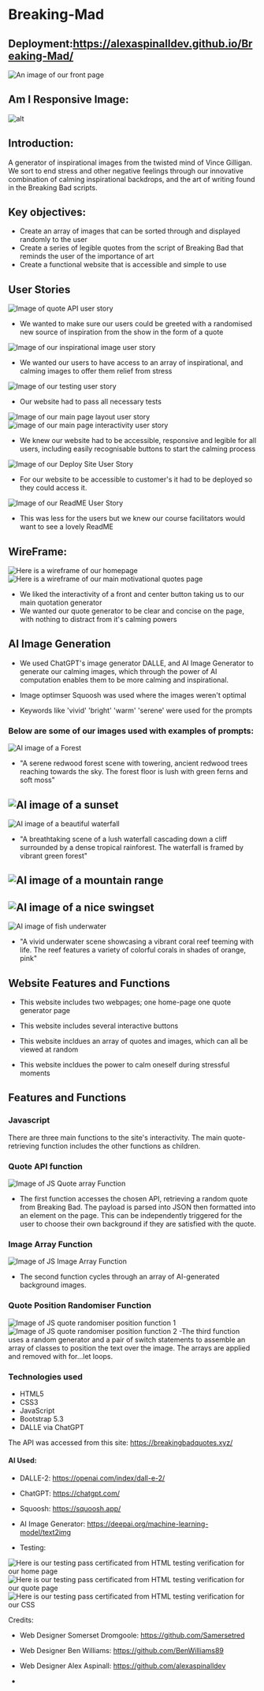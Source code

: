 # Breaking-Mad

## Deployment:https://alexaspinalldev.github.io/Breaking-Mad/

![An image of our front page](<assets/images/Front Page.PNG>)

## Am I Responsive Image:
![alt](/assets/images/Am%20I%20Responsive.png)

## Introduction:
A generator of inspirational images from the twisted mind of Vince Gilligan. We sort to end stress and other negative feelings through our innovative combination of calming inspirational backdrops, and the art of writing found in the Breaking Bad scripts.

## Key objectives:
- Create an array of images that can be sorted through and displayed randomly to the user
- Create a series of legible quotes from the script of Breaking Bad that reminds the user of the importance of art
- Create a functional website that is accessible and simple to use

## User Stories
![Image of quote API user story](<assets/images/Quote API.PNG>)

- We wanted to make sure our users could be greeted with a randomised new source of inspiration from the show in the form of a quote

![Image of our inspirational image user story](<assets/images/Source of Inspiration.PNG>)

- We wanted our users to have access to an array of inspirational, and calming images to offer them relief from stress

![Image of our testing user story](assets/images/Testing.PNG)

- Our website had to pass all necessary tests

![Image of our main page layout user story](<assets/images/Create main page and layout.PNG>)
![image of our main page interactivity user story](<assets/images/Main Page Interactivity.PNG>)

- We knew our website had to be accessible, responsive and legible for all users, including easily recognisable buttons to start the calming process

![Image of our Deploy Site User Story](<assets/images/Deploy Site.PNG>)

- For our website to be accessible to customer's it had to be deployed so they could access it.

![Image of our ReadME User Story](assets/images/Read.ME.PNG)

- This was less for the users but we knew our course facilitators would want to see a lovely ReadME







## WireFrame:

![Here is a wireframe of our homepage](/assets/images/homepagewireframe.png)
![Here is a wireframe of our main motivational quotes page](/assets/images/generatequotepage.png)

- We liked the interactivity of a front and center button taking us to our main quotation generator
- We wanted our quote generator to be clear and concise on the page, with nothing to distract from it's calming powers

## AI Image Generation

- We used ChatGPT's image generator DALLE, and AI Image Generator to generate our calming images, which through the power of AI computation enables them to be more calming and inspirational.
- Image optimser Squoosh was used where the images weren't optimal
 
- Keywords like 'vivid' 'bright' 'warm' 'serene' were used for the prompts

### Below are some of our images used with examples of prompts:

![AI image of a Forest](<assets/images/bg images/Forest.webp>)
- "A serene redwood forest scene with towering, ancient redwood trees reaching towards the sky. The forest floor is lush with green ferns and soft moss"
  
![AI image of a sunset](<assets/images/bg images/Landscape Sunset.webp>)
-  
![AI image of a beautiful waterfall](<assets/images/bg images/Waterfall.webp>)
- "A breathtaking scene of a lush waterfall cascading down a cliff surrounded by a dense tropical rainforest. The waterfall is framed by vibrant green forest"

![AI image of a mountain range](<assets/images/bg images/Mountain Range.jpg>)
-
![AI image of a nice swingset](<assets/images/bg images/Swingset landscape.jpg>)
-
![AI image of fish underwater](<assets/images/bg images/Underwater Scene.webp>)
- "A vivid underwater scene showcasing a vibrant coral reef teeming with life. The reef features a variety of colorful corals in shades of orange, pink"


## Website Features and Functions

- This website includes two webpages;
one home-page
one quote generator page

- This website includes several interactive buttons
- This website incldues an array of quotes and images, which can all be viewed at random
- This website incldues the power to calm oneself during stressful moments

## Features and Functions

### Javascript

There are three main functions to the site's interactivity. The main quote-retrieving function includes the other functions as children.

### Quote API function
![Image of JS Quote array Function](<assets/images/Quote API Function.PNG>)
- The first function accesses the chosen API, retrieving a random quote from Breaking Bad. The payload is parsed into JSON then formatted into an element on the page. This can be independently triggered for the user to choose their own background if they are satisfied with the quote.

### Image Array Function
![Image of JS Image Array Function](<assets/images/Image Array function.PNG>)
- The second function cycles through an array of AI-generated background images.

### Quote Position Randomiser Function
![Image of JS quote randomiser position function 1](<assets/images/Quote position randomiser function 1.PNG>)
![Image of JS quote randomiser position function 2](<assets/images/Quote position randomiser function 2.PNG>)
-The third function uses a random generator and a pair of switch statements to assemble an array of classes to position the text over the image. The arrays are applied and removed with for...let loops. 

### Technologies used
- HTML5
- CSS3
- JavaScript
- Bootstrap 5.3
- DALLE via ChatGPT

The API was accessed from this site: https://breakingbadquotes.xyz/

#### AI Used:

- DALLE-2: https://openai.com/index/dall-e-2/
- ChatGPT: https://chatgpt.com/
- Squoosh: https://squoosh.app/
- AI Image Generator: https://deepai.org/machine-learning-model/text2img


- Testing:

![Here is our testing pass certificated from HTML testing verification for our home page](/assets/images/Home%20Page%20Testing.png)
![Here is our testing pass certificated from HTML testing verification for our quote page](/assets/images/Quote%20Page%20Testing.png)
![Here is our testing pass certificated from HTML testing verification for our CSS](/assets/images/CSS%20testing.png)

Credits:
- Web Designer Somerset Dromgoole: https://github.com/Samersetred

- Web Designer Ben Williams: https://github.com/BenWilliams89

- Web Designer Alex Aspinall: https://github.com/alexaspinalldev

-
